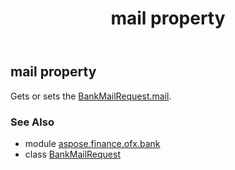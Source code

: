 ﻿---
title: mail property
second_title: Aspose.Finance for Python via .NET API References
description: 
type: docs
weight: 40
url: /python-net/aspose.finance.ofx.bank/bankmailrequest/mail/
is_root: false
---

## mail property


Gets or sets the [BankMailRequest.mail](/finance/python-net/aspose.finance.ofx.bank/bankmailrequest#mail).

### See Also
* module [aspose.finance.ofx.bank](../../)
* class [BankMailRequest](/finance/python-net/aspose.finance.ofx.bank/bankmailrequest)
